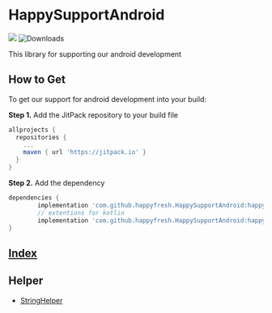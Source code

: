 # HappySupportAndroid

[![](https://jitpack.io/v/happyfresh/HappySupportAndroid.svg)](https://jitpack.io/#happyfresh/HappySupportAndroid) ![Downloads](https://jitpack.io/v/happyfresh/HappySupportAndroid/month.svg)

This library for supporting our android development

## How to Get
To get our support for android development into your build:

<b>Step 1.</b> Add the JitPack repository to your build file
```gradle
allprojects {
  repositories {
    ...
    maven { url 'https://jitpack.io' }
  }
}
```
<b>Step 2.</b> Add the dependency
```gradle
dependencies {
        implementation 'com.github.happyfresh.HappySupportAndroid:happysupport:1.0.0'
        // extentions for kotlin
        implementation 'com.github.happyfresh.HappySupportAndroid:happysupport-kotlinextentions:1.0.0'
}
```

## [Index](https://github.com/happyfresh/HappySupportAndroid/wiki)
## Helper
* [StringHelper](https://github.com/happyfresh/HappySupportAndroid/wiki/StringHelper)
